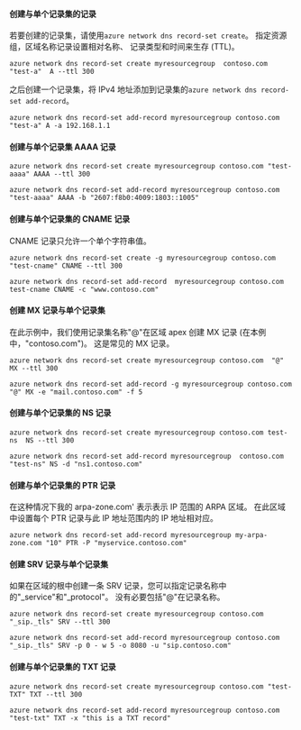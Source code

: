 #### <a name="create-an-a-record-set-with-single-record"></a>创建与单个记录集的记录

若要创建的记录集，请使用`azure network dns record-set create`。 指定资源组，区域名称记录设置相对名称、 记录类型和时间来生存 (TTL)。

    azure network dns record-set create myresourcegroup  contoso.com "test-a"  A --ttl 300

之后创建一个记录集，将 IPv4 地址添加到记录集的`azure network dns record-set add-record`。

    azure network dns record-set add-record myresourcegroup contoso.com "test-a" A -a 192.168.1.1

#### <a name="create-an-aaaa-record-set-with-a-single-record"></a>创建与单个记录集 AAAA 记录

    azure network dns record-set create myresourcegroup contoso.com "test-aaaa" AAAA --ttl 300

    azure network dns record-set add-record myresourcegroup contoso.com "test-aaaa" AAAA -b "2607:f8b0:4009:1803::1005"

#### <a name="create-a-cname-record-set-with-a-single-record"></a>创建与单个记录集的 CNAME 记录

CNAME 记录只允许一个单个字符串值。


    azure network dns record-set create -g myresourcegroup contoso.com  "test-cname" CNAME --ttl 300

    azure network dns record-set add-record  myresourcegroup contoso.com  test-cname CNAME -c "www.contoso.com"


#### <a name="create-an-mx-record-set-with-a-single-record"></a>创建 MX 记录与单个记录集

在此示例中，我们使用记录集名称"@"在区域 apex 创建 MX 记录 (在本例中，"contoso.com")。 这是常见的 MX 记录。

    azure network dns record-set create myresourcegroup contoso.com  "@"  MX --ttl 300

    azure network dns record-set add-record -g myresourcegroup contoso.com  "@" MX -e "mail.contoso.com" -f 5


#### <a name="create-an-ns-record-set-with-a-single-record"></a>创建与单个记录集的 NS 记录

    azure network dns record-set create myresourcegroup contoso.com test-ns  NS --ttl 300

    azure network dns record-set add-record myresourcegroup  contoso.com  "test-ns" NS -d "ns1.contoso.com"

#### <a name="create-a-ptr-record-set-with-a-single-record"></a>创建与单个记录集的 PTR 记录  
在这种情况下我的 arpa-zone.com' 表示表示 IP 范围的 ARPA 区域。  在此区域中设置每个 PTR 记录与此 IP 地址范围内的 IP 地址相对应。    

    azure network dns record-set add-record myresourcegroup my-arpa-zone.com "10" PTR -P "myservice.contoso.com"   

#### <a name="create-an-srv-record-set-with-a-single-record"></a>创建 SRV 记录与单个记录集

如果在区域的根中创建一条 SRV 记录，您可以指定记录名称中的"_service"和"_protocol"。 没有必要包括"@"在记录名称。


    azure network dns record-set create myresourcegroup contoso.com "_sip._tls" SRV --ttl 300

    azure network dns record-set add-record myresourcegroup contoso.com  "_sip._tls" SRV -p 0 - w 5 -o 8080 -u "sip.contoso.com"

#### <a name="create-a-txt-record-set-with-single-record"></a>创建与单个记录集的 TXT 记录

    azure network dns record-set create myresourcegroup contoso.com "test-TXT" TXT --ttl 300

    azure network dns record-set add-record myresourcegroup contoso.com "test-txt" TXT -x "this is a TXT record"
